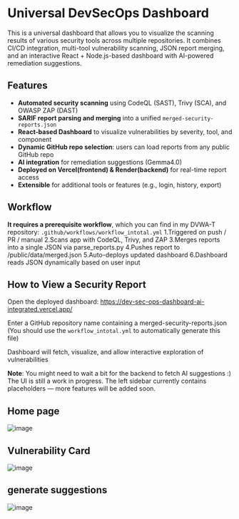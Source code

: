 # Universal DevSecOps Dashboard
This is a universal dashboard that allows you to visualize the scanning results of various security tools across multiple repositories.
It combines CI/CD integration, multi-tool vulnerability scanning, JSON report merging, and an interactive React + Node.js-based dashboard with AI-powered remediation suggestions.

## Features
-  **Automated security scanning** using CodeQL (SAST), Trivy (SCA), and OWASP ZAP (DAST)
-  **SARIF report parsing and merging** into a unified `merged-security-reports.json`
-  **React-based Dashboard** to visualize vulnerabilities by severity, tool, and component
-  **Dynamic GitHub repo selection**: users can load reports from any public GitHub repo
-  **AI integration** for remediation suggestions (Gemma4.0)
-  **Deployed on Vercel(frontend) & Render(backend)** for real-time report access
-  **Extensible** for additional tools or features (e.g., login, history, export)

## Workflow
**It requires a prerequisite workflow**, which you can find in my DVWA-T repository:
`.github/workflows/workflow_intotal.yml`
1.Triggered on push / PR / manual
2.Scans app with CodeQL, Trivy, and ZAP
3.Merges reports into a single JSON via parse_reports.py
4.Pushes report to /public/data/merged.json
5.Auto-deploys updated dashboard
6.Dashboard reads JSON dynamically based on user input

## How to View a Security Report
Open the deployed dashboard: https://dev-sec-ops-dashboard-ai-integrated.vercel.app/

Enter a GitHub repository name containing a merged-security-reports.json (You should use the `workflow_intotal.yml` to automatically generate this file)

Dashboard will fetch, visualize, and allow interactive exploration of vulnerabilities

**Note**: 
You might need to wait a bit for the backend to fetch AI suggestions :)
The UI is still a work in progress. 
The left sidebar currently contains placeholders — more features will be added soon.

## Home page
![image](https://github.com/user-attachments/assets/6b70810d-5069-4a98-943e-b71c6e751d73)

## Vulnerability Card
![image](https://github.com/user-attachments/assets/fe5a55df-9bcb-4b2a-837d-49da5d8eae20)

## generate suggestions
![image](https://github.com/user-attachments/assets/c5ab9e5d-5b2f-4db5-bbde-e555ecd1068f)

